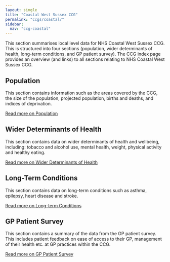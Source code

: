 ```yaml
---
layout: single
title: "Coastal West Sussex CCG"
permalink: "ccgs/coastal/"
sidebar:
  nav: "ccg-coastal"
---
```

This section summarises local level data for NHS Coastal West Sussex CCG. This is structured into four sections (population, wider determinants of health, long-term conditions, and GP patient survey). The CCG index page provides an overview (and links) to all sections relating to NHS Coastal West Sussex CCG.

## Population
This section contains information such as the areas covered by the CCG, the size of the population, projected population, births and deaths, and indices of deprivation.

[Read more on Population](/ccgs/coastal/population/)

## Wider Determinants of Health
This section contains data on wider determinants of health and wellbeing, including: tobacco and alcohol use, mental health, weight, physical activity and healthy eating.

[Read more on Wider Determinants of Health](/ccgs/coastal/wider-determinants/)

## Long-Term Conditions
This section contains data on long-term conditions such as asthma, epilepsy, heart disease and stroke.

[Read more on Long-term Conditions](/ccgs/coastal/long-term-conditions/)

## GP Patient Survey
This section contains a summary of the data from the GP patient survey. This includes patient feedback on ease of access to their GP, management of their health etc. at GP practices within the CCG.

[Read more on GP Patient Survey](/ccgs/coastal/gp-patient-survey/)
